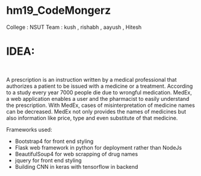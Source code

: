 # hm19_CodeMongerz
College : NSUT
Team : kush , rishabh , aayush , Hitesh
<h1>IDEA:</h1><br>
<p>
A prescription is an instruction written by a
medical professional that authorizes a patient to
be issued with a medicine or a treatment.
According to a study every year 7000 people die
due to wrongful medication. MedEx, a web
application enables a user and the pharmacist to
easily understand the prescription. With MedEx,
cases of misinterpretation of medicine names can
be decreased. MedEx not only provides the names
of medicines but also information like price, type 
and even substitute of that medicine.
</p>
Frameworks used:
<ul>
  <li> Bootstrap4 for front end styling</li>
  <li> Flask web framework in python for deployment rather than NodeJs</li>
  <li> BeautifulSoup4 for web scrapping of drug names</li>
  <li> jquery for front end styling</li>
  <li> Building CNN in keras with tensorflow in backend</li>
</ul>

